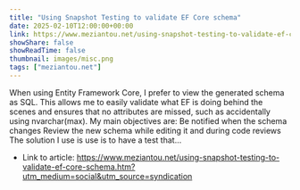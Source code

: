 ```yaml
---
title: "Using Snapshot Testing to validate EF Core schema"
date: 2025-02-10T12:00:00+00:00
link: https://www.meziantou.net/using-snapshot-testing-to-validate-ef-core-schema.htm?utm_medium=social&utm_source=syndication
showShare: false
showReadTime: false
thumbnail: images/misc.png
tags: ["meziantou.net"]
---
```

When using Entity Framework Core, I prefer to view the generated schema as SQL. This allows me to easily validate what EF is doing behind the scenes and ensures that no attributes are missed, such as accidentally using nvarchar(max). My main objectives are: Be notified when the schema changes Review the new schema while editing it and during code reviews The solution I use is use is to have a test that…

- Link to article: https://www.meziantou.net/using-snapshot-testing-to-validate-ef-core-schema.htm?utm_medium=social&utm_source=syndication